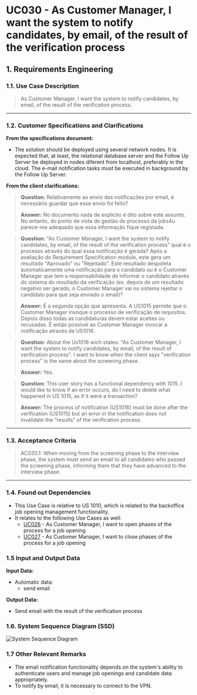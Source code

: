 # UC030 - As Customer Manager, I want the system to notify candidates, by email, of the result of the verification process


## 1. Requirements Engineering

### 1.1. Use Case Description

> As Customer Manager, I want the system to notify candidates, by email, of the result of the verification process.

---

### 1.2. Customer Specifications and Clarifications

**From the specifications document:**

- The solution should be deployed using several network nodes. It is expected that, at least, the relational
  database server and the Follow Up Server be deployed in nodes diferent from localhost, preferably in the cloud. The e-mail notification
  tasks must be executed in background by the Follow Up Server.

**From the client clarifications:**

> **Question:** Relativamente ao envio das notificações por email, é necessário guardar que esse envio foi feito?
> 
> **Answer:** No documento nada de explicito é dito sobre este assunto. No entanto, do ponto de vista de gestão do processo da jobs4u parece-me adequado que essa informação fique registada.

> **Question:** "As Customer Manager, I want the system to notify candidates, by email, of the result of the verification process" qual é o processo através do qual essa notificação é gerada? Após a avaliação do Requirement Specification module, este gera um resultado "Aprovado" ou "Rejeitado". Este resultado despoleta automaticamente uma notificação para o candidato ou é o Customer Manager que tem a responsabilidade de informar o candidato através do sistema do resultado da verificação (ex. depois de um resultado negativo ser gerado, o Customer Manager vai no sistema rejeitar o candidato para que seja enviado o email)?
>  
> **Answer:** É a segunda opção que apresenta. A US1015 permite que o Customer Manager invoque o processo de verificação de requisitos. Depois disso todas as candidaturas devem estar aceites ou recusadas. É então possível ao Customer Manager invocar a notificação através da US1016.

> **Question:** About the Us1016 wich states: "As Customer Manager, I want the system to notify candidates, by email, of the result of verification process". I want to know when the client says "verification process" is the same about the screening phase.
> 
> **Answer:** Yes.

> **Question:** This user story has a functional dependency with 1015. I would like to know if an error occurs, do I need to delete what happened in US 1015, as if it were a transaction?
> 
> **Answer:** The process of notification (US1016) must be done after the verification (US1015) but an error in the notification does not invalidate the “results” of the verification process.

---

### 1.3. Acceptance Criteria

> AC030.1: When moving from the screening phase to the interview phase, the system must send an email to all candidates who passed the screening phase, informing them that they have advanced to the interview phase.
---

### 1.4. Found out Dependencies

* This Use Case is relative to US 1010, which is related to the backoffice job opening management functionality.
* It relates to the following Use Cases as well:
  - [UC026](../../UC002/README.md) - As Customer Manager, I want to open phases of the process for a job opening
  - [UC027](../../UC002/README.md) - As Customer Manager, I want to close phases of the process for a job opening


### 1.5 Input and Output Data

**Input Data:**

- Automatic data:
	- send email

**Output Data:**
- Send email with the result of the verification process

### 1.6. System Sequence Diagram (SSD)

![System Sequence Diagram](svg/uc001-system-sequence-diagram.svg)

### 1.7 Other Relevant Remarks

- The email notification functionality depends on the system's ability to authenticate users and manage job openings and candidate data appropriately.
- To notify by email, it is necessary to connect to the VPN.
